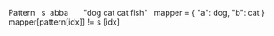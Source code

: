 Pattern   s
​
abba        "dog cat cat fish"
​
​
mapper = {
"a": dog,
"b": cat
}
​
mapper[pattern[idx]] != s [idx]
​
​
​
​
​